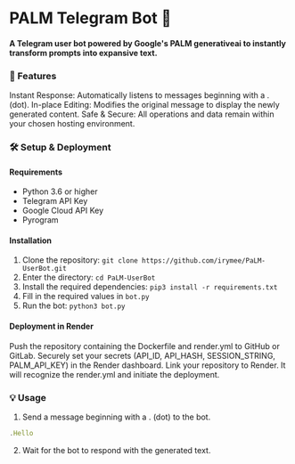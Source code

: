 # PALM Telegram Bot 🤖
#### A Telegram user bot powered by Google's PALM generativeai to instantly transform prompts into expansive text.

### 🌟 Features
Instant Response: Automatically listens to messages beginning with a . (dot).
In-place Editing: Modifies the original message to display the newly generated content.
Safe & Secure: All operations and data remain within your chosen hosting environment.

### 🛠 Setup & Deployment
#### Requirements
- Python 3.6 or higher
- Telegram API Key
- Google Cloud API Key
- Pyrogram

#### Installation
1. Clone the repository: `git clone https://github.com/irymee/PaLM-UserBot.git`
2. Enter the directory: `cd PaLM-UserBot`
3. Install the required dependencies: `pip3 install -r requirements.txt`
4. Fill in the required values in `bot.py`
5. Run the bot: `python3 bot.py`

#### Deployment in Render
Push the repository containing the Dockerfile and render.yml to GitHub or GitLab.
Securely set your secrets (API_ID, API_HASH, SESSION_STRING, PALM_API_KEY) in the Render dashboard.
Link your repository to Render. It will recognize the render.yml and initiate the deployment.

### 💡 Usage
1. Send a message beginning with a . (dot) to the bot.

```javascript
.Hello
```
2. Wait for the bot to respond with the generated text.